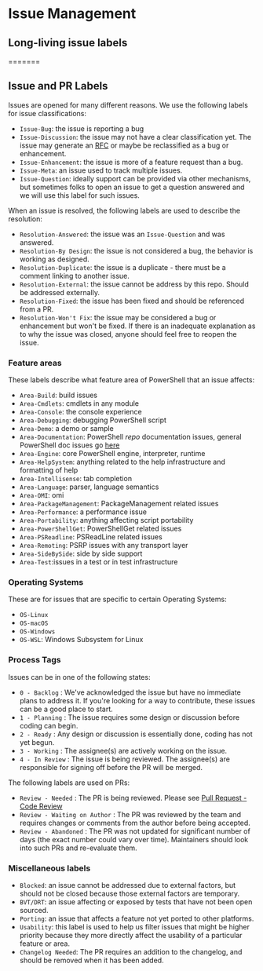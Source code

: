 # Issue Management

## Long-living issue labels
=======
## Issue and PR Labels

Issues are opened for many different reasons.
We use the following labels for issue classifications:

* `Issue-Bug`: the issue is reporting a bug
* `Issue-Discussion`: the issue may not have a clear classification yet.
  The issue may generate an [RFC][ln-rfc] or maybe be reclassified as a bug or enhancement.
* `Issue-Enhancement`: the issue is more of a feature request than a bug.
* `Issue-Meta`: an issue used to track multiple issues.
* `Issue-Question`: ideally support can be provided via other mechanisms,
  but sometimes folks to open an issue to get a question answered and we will use this label for such issues.

[ln-rfc]: https://github.com/PowerShell/PowerShell-RFC

When an issue is resolved, the following labels are used to describe the resolution:

* `Resolution-Answered`: the issue was an `Issue-Question` and was answered.
* `Resolution-By Design`: the issue is not considered a bug, the behavior is working as designed.
* `Resolution-Duplicate`: the issue is a duplicate - there must be a comment linking to another issue.
* `Resolution-External`: the issue cannot be address by this repo.  Should be addressed externally.
* `Resolution-Fixed`: the issue has been fixed and should be referenced from a PR.
* `Resolution-Won't Fix`: the issue may be considered a bug or enhancement but won't be fixed.
  If there is an inadequate explanation as to why the issue was closed,
  anyone should feel free to reopen the issue.

### Feature areas

These labels describe what feature area of PowerShell that an issue affects:

* `Area-Build`: build issues
* `Area-Cmdlets`: cmdlets in any module
* `Area-Console`: the console experience
* `Area-Debugging`: debugging PowerShell script
* `Area-Demo`: a demo or sample
* `Area-Documentation`: PowerShell *repo* documentation issues, general PowerShell doc issues go [here](https://github.com/PowerShell/PowerShell-Docs/issues)
* `Area-Engine`: core PowerShell engine, interpreter, runtime
* `Area-HelpSystem`: anything related to the help infrastructure and formatting of help
* `Area-Intellisense`: tab completion
* `Area-Language`: parser, language semantics
* `Area-OMI`: omi
* `Area-PackageManagement`: PackageManagement related issues
* `Area-Performance`: a performance issue
* `Area-Portability`: anything affecting script portability
* `Area-PowerShellGet`: PowerShellGet related issues
* `Area-PSReadline`: PSReadLine related issues
* `Area-Remoting`: PSRP issues with any transport layer
* `Area-SideBySide`: side by side support
* `Area-Test`:issues in a test or in test infrastructure

### Operating Systems

These are for issues that are specific to certain Operating Systems:
* `OS-Linux`
* `OS-macOS`
* `OS-Windows`
* `OS-WSL`: Windows Subsystem for Linux

### Process Tags

Issues can be in one of the following states:
* `0 - Backlog` : We've acknowledged the issue but have no immediate plans to address it.
  If you're looking for a way to contribute, these issues can be a good place to start.
* `1 - Planning` : The issue requires some design or discussion before coding can begin.
* `2 - Ready` : Any design or discussion is essentially done, coding has not yet begun.
* `3 - Working` : The assignee(s) are actively working on the issue.
* `4 - In Review` : The issue is being reviewed.
  The assignee(s) are responsible for signing off before the PR will be merged.

The following labels are used on PRs:

* `Review - Needed` : The PR is being reviewed.  Please see [Pull Request - Code Review](../../.github/CONTRIBUTING.md#pull-request-code-review)
* `Review - Waiting on Author` : The PR was reviewed by the team and requires changes or comments from the author before being accepted.
* `Review - Abandoned` : The PR was not updated for significant number of days (the exact number could vary over time).
  Maintainers should look into such PRs and re-evaluate them.

### Miscellaneous labels

* `Blocked`: an issue cannot be addressed due to external factors,
  but should not be closed because those external factors are temporary.
* `BVT/DRT`: an issue affecting or exposed by tests that have not been open sourced.
* `Porting`: an issue that affects a feature not yet ported to other platforms.
* `Usability`: this label is used to help us filter issues that might be higher priority
  because they more directly affect the usability of a particular feature or area.
* `Changelog Needed`: The PR requires an addition to the changelog,
  and should be removed when it has been added.
